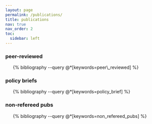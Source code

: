 ```yaml
---
layout: page
permalink: /publications/
title: publications
nav: true
nav_order: 2
toc:
  sidebar: left
---
```

<!-- _pages/publications.md -->
<div class="publications">

<h3>peer-reviewed</h3>
<ul>
{% bibliography --query @*[keywords=peer\_reviewed] %}
</ul>
</div>

<div class="publications">

<h3>policy briefs</h3>
<ul>
{% bibliography --query @*[keywords=policy_brief] %}
</ul>

<h3>non-refereed pubs</h3>
<ul>
{% bibliography --query @*[keywords=non_refereed_pubs] %}
</ul>

</div>
